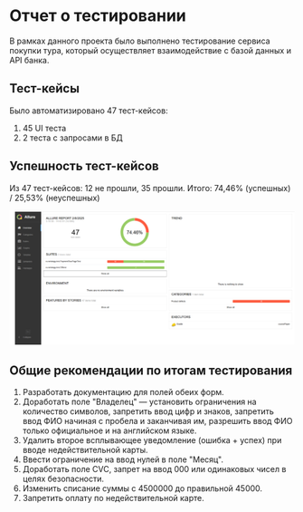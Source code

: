 # Отчет о тестировании

В рамках данного проекта было выполнено тестирование сервиса покупки тура, который осуществляет взаимодействие с базой
данных и API банка.

## Тест-кейсы

Было автоматизировано 47 тест-кейсов:

1. 45 UI теста
2. 2 теста с запросами в БД

## Успешность тест-кейсов

Из 47 тест-кейсов: 12 не прошли, 35 прошли.
Итого: 74,46% (успешных) / 25,53% (неуспешных)

![](allureReport.png)

## Общие рекомендации по итогам тестирования

1. Разработать документацию для полей обеих форм.
2. Доработать поле "Владелец" — установить ограничения на количество символов, запретить ввод цифр и знаков,
   запретить ввод ФИО начиная с пробела и заканчивая им, разрешить ввод ФИО только официальное и на английском языке.
3. Удалить второе всплывающее уведомление (ошибка + успех) при вводе недействительной карты.
4. Ввести ограничение на ввод нулей в поле "Месяц".
5. Доработать поле CVC, запрет на ввод 000 или одинаковых чисел в целях безопасности.
6. Изменить списание суммы с 4500000 до правильной 45000.
7. Запретить оплату по недействительной карте.
